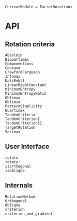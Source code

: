 ```@meta
CurrentModule = FactorRotations
```

# API

## Rotation criteria

```@docs
Absolmin
Biquartimax
ComponentLoss
Concave
CrawfordFerguson
Infomax
KatzRohlf
LinearRightConstant
MinimumEntropy
MinimumEntropyRatio
Oblimax
Oblimin
PatternSimplicity
Quartimax
TandemCriteria
TandemCriterionI
TandemCriterionII
TargetRotation
Varimax
```

## User Interface

```@docs
rotate
rotate!
isorthogonal
isoblique
```

## Internals

```@docs
RotationMethod
Orthogonal
Oblique
criterion
criterion_and_gradient
```
